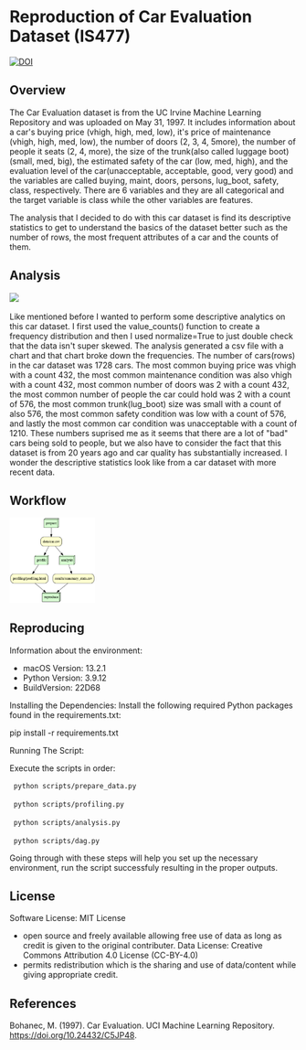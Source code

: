 # Reproduction of Car Evaluation Dataset (IS477)

[![DOI](https://zenodo.org/badge/730421604.svg)](https://zenodo.org/doi/10.5281/zenodo.10373096)

## Overview  

The Car Evaluation dataset is from the UC Irvine Machine Learning Repository and was uploaded on May 31, 1997. It includes information about a car's buying price (vhigh, high, med, low), it's price of maintenance (vhigh, high, med, low), the number of doors (2, 3, 4, 5more), the number of people it seats (2, 4, more), the size of the trunk(also called luggage boot)(small, med, big), the estimated safety of the car (low, med, high), and the evaluation level of the car(unacceptable, acceptable, good, very good) and the variables are called buying, maint, doors, persons, lug_boot, safety,  class, respectively. There are 6 variables and they are all categorical and the target variable is class while the other variables are features.

The analysis that I decided to do with this car dataset is find its descriptive statistics to get to understand the basics of the dataset better such as the number of rows, the most frequent attributes of a car and the counts of them.

## Analysis 

<img src = "results/summary_stats.csv" width="150">

Like mentioned before I wanted to perform some descriptive analytics on this car dataset. I first used the value_counts() function to create a frequency distribution and then I used normalize=True to just double check that the data isn't super skewed. The analysis generated a csv file with a chart and that chart broke down the frequencies. The number of cars(rows) in the car dataset was 1728 cars. The most common buying price was vhigh with a count 432, the most common maintenance condition was also vhigh with a count 432, most common number of doors was 2 with a count 432, the most common number of people the car could hold was 2 with a count of 576, the most common trunk(lug_boot) size was small with a count of also 576, the most common safety condition was low with a count of 576, and lastly the most common car condition was unacceptable with a count of 1210. These numbers suprised me as it seems that there are a lot of "bad" cars being sold to people, but we also have to consider the fact that this dataset is from 20 years ago and car quality has substantially increased. I wonder the descriptive statistics look like from a car dataset with more recent data.

## Workflow 

 <img src = "results/graph.png" width="150">

## Reproducing 

Information about the environment: 
   - macOS Version: 13.2.1
   - Python Version: 3.9.12
   - BuildVersion: 22D68

Installing the Dependencies:
   Install the following required Python packages found in the requirements.txt:
   
   pip install -r requirements.txt

Running The Script:

Execute the scripts in order:

     python scripts/prepare_data.py

     python scripts/profiling.py

     python scripts/analysis.py
     
     python scripts/dag.py

Going through with these steps will help you set up the necessary environment, run the script successfuly resulting in the proper outputs.

## License
Software License: MIT License 
- open source and freely available allowing free use of data as long as credit is given to the original contributer.
Data License: Creative Commons Attribution 4.0 License (CC-BY-4.0) 
-  permits redistribution which is the sharing and use of data/content while giving appropriate credit.

## References 

Bohanec, M. (1997). Car Evaluation. UCI Machine Learning Repository. https://doi.org/10.24432/C5JP48.
